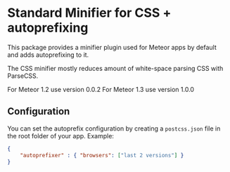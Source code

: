 Standard Minifier for CSS + autoprefixing
===

This package provides a minifier plugin used for Meteor apps by default and adds autoprefixing to it.

The CSS minifier mostly reduces amount of white-space parsing CSS with ParseCSS.

For Meteor 1.2 use version 0.0.2
For Meteor 1.3 use version 1.0.0

## Configuration

You can set the autoprefix configuration by creating a `postcss.json` file in the root folder of your app.
Example:
```json
{
    "autoprefixer" : { "browsers": ["last 2 versions"] }
}
```
